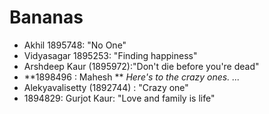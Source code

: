 # Bananas
* Akhil 1895748: "No One"
* Vidyasagar 1895253: "Finding happiness"
* Arshdeep Kaur (1895972):"Don't die before you're dead"
* **1898496 : Mahesh ** *Here's to the crazy ones. ...*
* Alekyavalisetty (1892744) : "Crazy one"
* 1894829: Gurjot Kaur: "Love and family is life"
